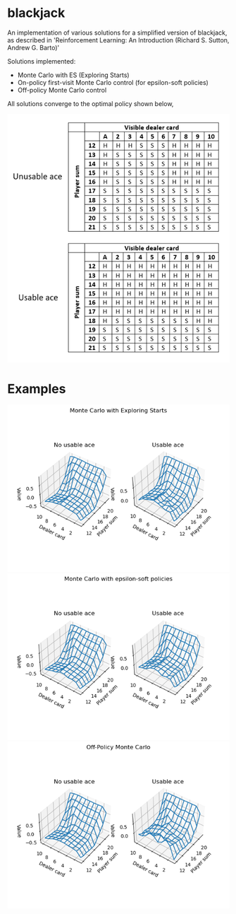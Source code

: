 # blackjack
An implementation of various solutions for a simplified version of blackjack, as described in 'Reinforcement Learning: An Introduction (Richard S. Sutton, Andrew G. Barto)'

Solutions implemented:
* Monte Carlo with ES (Exploring Starts)
* On-policy first-visit Monte Carlo control (for epsilon-soft policies)
* Off-policy Monte Carlo control

All solutions converge to the optimal policy shown below,

![image](/images/optimal_policy.png)

# Examples

![image](/images/exploring.png)
![image](/images/esoft.png)
![image](/images/offpolicy.png)
